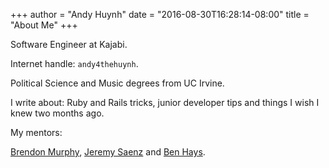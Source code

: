 +++
author = "Andy Huynh"
date = "2016-08-30T16:28:14-08:00"
title = "About Me"
+++

Software Engineer at Kajabi.

Internet handle: `andy4thehuynh`.

Political Science and Music degrees from UC Irvine.

I write about: Ruby and Rails tricks, junior developer tips and things I wish I knew two months ago.

My mentors:

[Brendon Murphy](https://github.com/bemurphy), [Jeremy Saenz](https://github.com/codegangsta) and [Ben Hays](https://github.com/FuturaExtraBold). 
